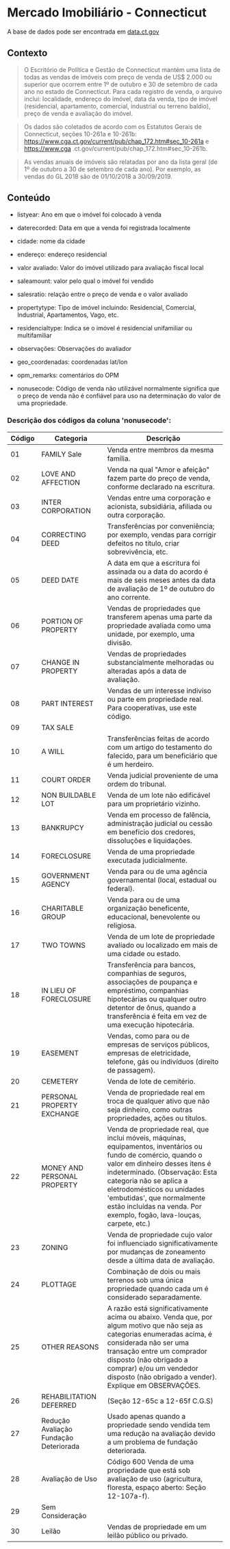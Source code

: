 # Mercado Imobiliário - Connecticut
A base de dados pode ser encontrada em [data.ct.gov](https://data.ct.gov/Housing-and-Development/Real-Estate-Sales-2001-2020-GL/5mzw-sjtu)

## Contexto
> O Escritório de Política e Gestão de Connecticut mantém uma lista de todas as vendas de imóveis com preço de venda de US$ 2.000 ou superior que ocorrem entre 1º de outubro e 30 de setembro de cada ano no estado de Connecticut. Para cada registro de venda, o arquivo inclui: localidade, endereço do imóvel, data da venda, tipo de imóvel (residencial, apartamento, comercial, industrial ou terreno baldio), preço de venda e avaliação do imóvel.

> Os dados são coletados de acordo com os Estatutos Gerais de Connecticut, seções 10-261a e 10-261b: https://www.cga.ct.gov/current/pub/chap_172.htm#sec_10-261a e https://www.cga .ct.gov/current/pub/chap_172.htm#sec_10-261b.

> As vendas anuais de imóveis são relatadas por ano da lista geral (de 1º de outubro a 30 de setembro de cada ano). Por exemplo, as vendas do GL 2018 são de 01/10/2018 a 30/09/2019.

## Conteúdo

- listyear: Ano em que o imóvel foi colocado à venda

- daterecorded: Data em que a venda foi registrada localmente

- cidade: nome da cidade

- endereço: endereço residencial

- valor avaliado: Valor do imóvel utilizado para avaliação fiscal local

- saleamount: valor pelo qual o imóvel foi vendido

- salesratio: relação entre o preço de venda e o valor avaliado

- propertytype: Tipo de imóvel incluindo: Residencial, Comercial, Industrial, Apartamentos, Vago, etc.

- residencialtype: Indica se o imóvel é residencial unifamiliar ou multifamiliar

- observações: Observações do avaliador

- geo_coordenadas: coordenadas lat/lon

- opm_remarks: comentários do OPM

- nonusecode: Código de venda não utilizável normalmente significa que o preço de venda não é confiável para uso na determinação do valor de uma propriedade.

### Descrição dos códigos da coluna 'nonusecode':

| Código | Categoria                   | Descrição                                                                                                       |
|--------|-----------------------------|-----------------------------------------------------------------------------------------------------------------|
| 01     | FAMILY Sale                | Venda entre membros da mesma família.                                                                           |
| 02     | LOVE AND AFFECTION         | Venda na qual "Amor e afeição" fazem parte do preço de venda, conforme declarado na escritura.                 |
| 03     | INTER CORPORATION          | Vendas entre uma corporação e acionista, subsidiária, afiliada ou outra corporação.                             |
| 04     | CORRECTING DEED            | Transferências por conveniência; por exemplo, vendas para corrigir defeitos no título, criar sobrevivência, etc.|
| 05     | DEED DATE                   | A data em que a escritura foi assinada ou a data do acordo é mais de seis meses antes da data de avaliação de 1º de outubro do ano corrente.|
| 06     | PORTION OF PROPERTY         | Vendas de propriedades que transferem apenas uma parte da propriedade avaliada como uma unidade, por exemplo, uma divisão.|
| 07     | CHANGE IN PROPERTY          | Vendas de propriedades substancialmente melhoradas ou alteradas após a data de avaliação.                        |
| 08     | PART INTEREST               | Vendas de um interesse indiviso ou parte em propriedade real. Para cooperativas, use este código.               |
| 09     | TAX SALE                    |                                                                                                                 |
| 10     | A WILL                      | Transferências feitas de acordo com um artigo do testamento do falecido, para um beneficiário que é um herdeiro.  |
| 11     | COURT ORDER                 | Venda judicial proveniente de uma ordem do tribunal.                                                            |
| 12     | NON BUILDABLE LOT           | Venda de um lote não edificável para um proprietário vizinho.                                                   |
| 13     | BANKRUPCY                   | Venda em processo de falência, administração judicial ou cessão em benefício dos credores, dissoluções e liquidações.|
| 14     | FORECLOSURE                 | Venda de uma propriedade executada judicialmente.                                                              |
| 15     | GOVERNMENT AGENCY           | Venda para ou de uma agência governamental (local, estadual ou federal).                                        |
| 16     | CHARITABLE GROUP             | Venda para ou de uma organização beneficente, educacional, benevolente ou religiosa.                             |
| 17     | TWO TOWNS                   | Venda de um lote de propriedade avaliado ou localizado em mais de uma cidade ou estado.                           |
| 18     | IN LIEU OF FORECLOSURE      | Transferência para bancos, companhias de seguros, associações de poupança e empréstimo, companhias hipotecárias ou qualquer outro detentor de ônus, quando a transferência é feita em vez de uma execução hipotecária.|
| 19     | EASEMENT                    | Vendas, como para ou de empresas de serviços públicos, empresas de eletricidade, telefone, gás ou indivíduos (direito de passagem).|
| 20     | CEMETERY                    | Venda de lote de cemitério.                                                                                    |
| 21     | PERSONAL PROPERTY EXCHANGE  | Venda de propriedade real em troca de qualquer ativo que não seja dinheiro, como outras propriedades, ações ou títulos.|
| 22     | MONEY AND PERSONAL PROPERTY | Venda de propriedade real, que inclui móveis, máquinas, equipamentos, inventários ou fundo de comércio, quando o valor em dinheiro desses itens é indeterminado. (Observação: Esta categoria não se aplica a eletrodomésticos ou unidades 'embutidas', que normalmente estão incluídas na venda. Por exemplo, fogão, lava-louças, carpete, etc.)|
| 23     | ZONING                      | Venda de propriedade cujo valor foi influenciado significativamente por mudanças de zoneamento desde a última data de avaliação.|
| 24     | PLOTTAGE                    | Combinação de dois ou mais terrenos sob uma única propriedade quando cada um é considerado separadamente.       |
| 25     | OTHER REASONS               | A razão está significativamente acima ou abaixo. Venda que, por algum motivo que não seja as categorias enumeradas acima, é considerada não ser uma transação entre um comprador disposto (não obrigado a comprar) e/ou um vendedor disposto (não obrigado a vender). Explique em OBSERVAÇÕES.|
| 26     | REHABILITATION DEFERRED     | (Seção 12-65c a 12-65f C.G.S)                                                                                |
| 27     | Redução Avaliação Fundação Deteriorada | Usado apenas quando a propriedade sendo vendida tem uma redução na avaliação devido a um problema de fundação deteriorada.|
| 28     | Avaliação de Uso             | Código 600 Venda de uma propriedade que está sob avaliação de uso (agricultura, floresta, espaço aberto: Seção 12-107a-f).|
| 29     | Sem Consideração             |                                                                                                                 |
| 30     | Leilão                       | Vendas de propriedade em um leilão público ou privado.                                                         |
